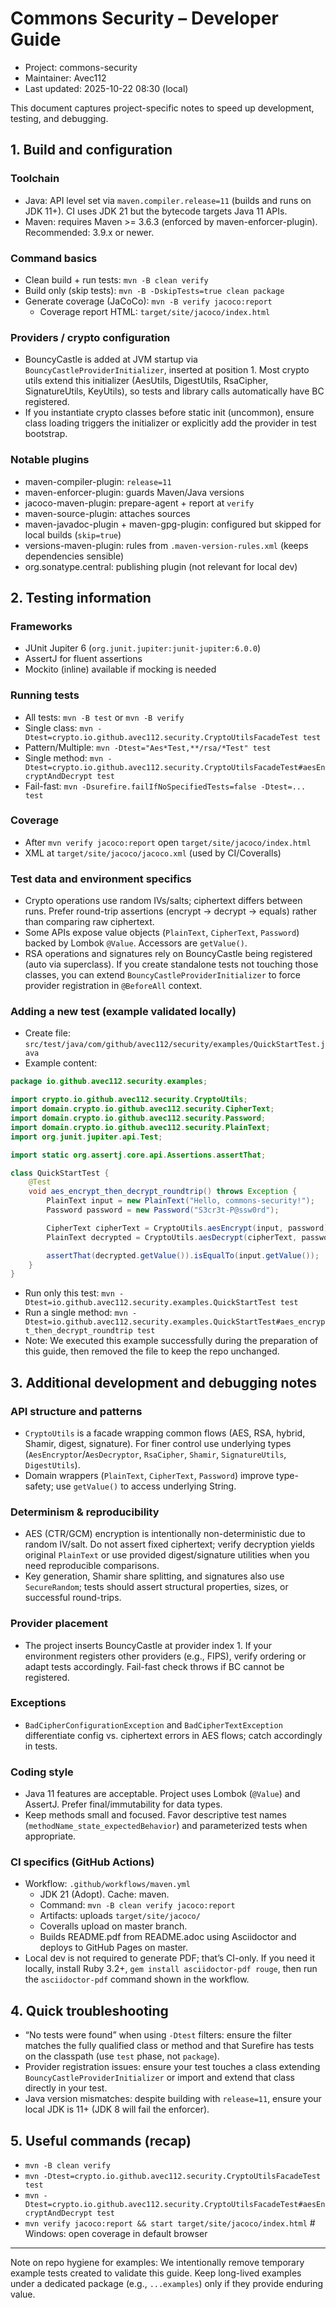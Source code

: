 # Commons Security – Developer Guide

- Project: commons-security
- Maintainer: Avec112
- Last updated: 2025-10-22 08:30 (local)

This document captures project-specific notes to speed up development, testing, and debugging.

## 1. Build and configuration

### Toolchain
- Java: API level set via `maven.compiler.release=11` (builds and runs on JDK 11+). CI uses JDK 21 but the bytecode targets Java 11 APIs.
- Maven: requires Maven >= 3.6.3 (enforced by maven-enforcer-plugin). Recommended: 3.9.x or newer.

### Command basics
- Clean build + run tests: `mvn -B clean verify`
- Build only (skip tests): `mvn -B -DskipTests=true clean package`
- Generate coverage (JaCoCo): `mvn -B verify jacoco:report`
  - Coverage report HTML: `target/site/jacoco/index.html`

### Providers / crypto configuration
- BouncyCastle is added at JVM startup via `BouncyCastleProviderInitializer`, inserted at position 1. Most crypto utils extend this initializer (AesUtils, DigestUtils, RsaCipher, SignatureUtils, KeyUtils), so tests and library calls automatically have BC registered.
- If you instantiate crypto classes before static init (uncommon), ensure class loading triggers the initializer or explicitly add the provider in test bootstrap.

### Notable plugins
- maven-compiler-plugin: `release=11`
- maven-enforcer-plugin: guards Maven/Java versions
- jacoco-maven-plugin: prepare-agent + report at `verify`
- maven-source-plugin: attaches sources
- maven-javadoc-plugin + maven-gpg-plugin: configured but skipped for local builds (`skip=true`)
- versions-maven-plugin: rules from `.maven-version-rules.xml` (keeps dependencies sensible)
- org.sonatype.central: publishing plugin (not relevant for local dev)

## 2. Testing information

### Frameworks
- JUnit Jupiter 6 (`org.junit.jupiter:junit-jupiter:6.0.0`)
- AssertJ for fluent assertions
- Mockito (inline) available if mocking is needed

### Running tests
- All tests: `mvn -B test` or `mvn -B verify`
- Single class: `mvn -Dtest=crypto.io.github.avec112.security.CryptoUtilsFacadeTest test`
- Pattern/Multiple: `mvn -Dtest="Aes*Test,**/rsa/*Test" test`
- Single method: `mvn -Dtest=crypto.io.github.avec112.security.CryptoUtilsFacadeTest#aesEncryptAndDecrypt test`
- Fail-fast: `mvn -Dsurefire.failIfNoSpecifiedTests=false -Dtest=... test`

### Coverage
- After `mvn verify jacoco:report` open `target/site/jacoco/index.html`
- XML at `target/site/jacoco/jacoco.xml` (used by CI/Coveralls)

### Test data and environment specifics
- Crypto operations use random IVs/salts; ciphertext differs between runs. Prefer round-trip assertions (encrypt → decrypt → equals) rather than comparing raw ciphertext.
- Some APIs expose value objects (`PlainText`, `CipherText`, `Password`) backed by Lombok `@Value`. Accessors are `getValue()`.
- RSA operations and signatures rely on BouncyCastle being registered (auto via superclass). If you create standalone tests not touching those classes, you can extend `BouncyCastleProviderInitializer` to force provider registration in `@BeforeAll` context.

### Adding a new test (example validated locally)
- Create file: `src/test/java/com/github/avec112/security/examples/QuickStartTest.java`
- Example content:

```java
package io.github.avec112.security.examples;

import crypto.io.github.avec112.security.CryptoUtils;
import domain.crypto.io.github.avec112.security.CipherText;
import domain.crypto.io.github.avec112.security.Password;
import domain.crypto.io.github.avec112.security.PlainText;
import org.junit.jupiter.api.Test;

import static org.assertj.core.api.Assertions.assertThat;

class QuickStartTest {
    @Test
    void aes_encrypt_then_decrypt_roundtrip() throws Exception {
        PlainText input = new PlainText("Hello, commons-security!");
        Password password = new Password("S3cr3t-P@ssw0rd");

        CipherText cipherText = CryptoUtils.aesEncrypt(input, password);
        PlainText decrypted = CryptoUtils.aesDecrypt(cipherText, password);

        assertThat(decrypted.getValue()).isEqualTo(input.getValue());
    }
}
```

- Run only this test: `mvn -Dtest=io.github.avec112.security.examples.QuickStartTest test`
- Run a single method: `mvn -Dtest=io.github.avec112.security.examples.QuickStartTest#aes_encrypt_then_decrypt_roundtrip test`
- Note: We executed this example successfully during the preparation of this guide, then removed the file to keep the repo unchanged.

## 3. Additional development and debugging notes

### API structure and patterns
- `CryptoUtils` is a facade wrapping common flows (AES, RSA, hybrid, Shamir, digest, signature). For finer control use underlying types (`AesEncryptor`/`AesDecryptor`, `RsaCipher`, `Shamir`, `SignatureUtils`, `DigestUtils`).
- Domain wrappers (`PlainText`, `CipherText`, `Password`) improve type-safety; use `getValue()` to access underlying String.

### Determinism & reproducibility
- AES (CTR/GCM) encryption is intentionally non-deterministic due to random IV/salt. Do not assert fixed ciphertext; verify decryption yields original `PlainText` or use provided digest/signature utilities when you need reproducible comparisons.
- Key generation, Shamir share splitting, and signatures also use `SecureRandom`; tests should assert structural properties, sizes, or successful round-trips.

### Provider placement
- The project inserts BouncyCastle at provider index 1. If your environment registers other providers (e.g., FIPS), verify ordering or adapt tests accordingly. Fail-fast check throws if BC cannot be registered.

### Exceptions
- `BadCipherConfigurationException` and `BadCipherTextException` differentiate config vs. ciphertext errors in AES flows; catch accordingly in tests.

### Coding style
- Java 11 features are acceptable. Project uses Lombok (`@Value`) and AssertJ. Prefer final/immutability for data types.
- Keep methods small and focused. Favor descriptive test names (`methodName_state_expectedBehavior`) and parameterized tests when appropriate.

### CI specifics (GitHub Actions)
- Workflow: `.github/workflows/maven.yml`
  - JDK 21 (Adopt). Cache: maven.
  - Command: `mvn -B clean verify jacoco:report`
  - Artifacts: uploads `target/site/jacoco/`
  - Coveralls upload on master branch.
  - Builds README.pdf from README.adoc using Asciidoctor and deploys to GitHub Pages on master.
- Local dev is not required to generate PDF; that’s CI-only. If you need it locally, install Ruby 3.2+, `gem install asciidoctor-pdf rouge`, then run the `asciidoctor-pdf` command shown in the workflow.

## 4. Quick troubleshooting
- “No tests were found” when using `-Dtest` filters: ensure the filter matches the fully qualified class or method and that Surefire has tests on the classpath (use `test` phase, not `package`).
- Provider registration issues: ensure your test touches a class extending `BouncyCastleProviderInitializer` or import and extend that class directly in your test.
- Java version mismatches: despite building with `release=11`, ensure your local JDK is 11+ (JDK 8 will fail the enforcer).

## 5. Useful commands (recap)
- `mvn -B clean verify`
- `mvn -Dtest=crypto.io.github.avec112.security.CryptoUtilsFacadeTest test`
- `mvn -Dtest=crypto.io.github.avec112.security.CryptoUtilsFacadeTest#aesEncryptAndDecrypt test`
- `mvn verify jacoco:report && start target/site/jacoco/index.html`  # Windows: open coverage in default browser

---

Note on repo hygiene for examples: We intentionally remove temporary example tests created to validate this guide. Keep long-lived examples under a dedicated package (e.g., `...examples`) only if they provide enduring value.
